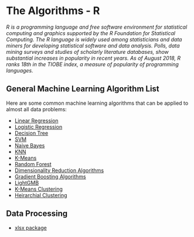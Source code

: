 # The Algorithms - R
*R is a programming language and free software environment for statistical computing and graphics supported by the R Foundation for Statistical Computing. The R language is widely used among statisticians and data miners for developing statistical software and data analysis. Polls, data mining surveys and studies of scholarly literature databases, show substantial increases in popularity in recent years. As of August 2018, R ranks 18th in the TIOBE index, a measure of popularity of programming languages.*

## General Machine Learning Algorithm List

Here are some common machine learning algorithms that can be applied to almost all data problems:

  - [Linear Regression](https://github.com/TheAlgorithms/R/blob/master/Linear%20Regression.R)
  - [Logistic Regression](https://github.com/TheAlgorithms/R/blob/master/Logistic%20Regression.R)
  - [Decision Tree](https://github.com/TheAlgorithms/R/blob/master/Decision%20Tree.R)
  - [SVM](https://github.com/TheAlgorithms/R/blob/master/SVM.R)
  - [Naive Bayes](https://github.com/TheAlgorithms/R/blob/master/Naive%20Bayes.R)
  - [KNN](https://github.com/TheAlgorithms/R/blob/master/KNN.R)
  - [K-Means](https://github.com/TheAlgorithms/R/blob/master/K-Means.R)
  - [Random Forest](https://github.com/TheAlgorithms/R/blob/master/Random%20Forest.R)
  - [Dimensionality Reduction Algorithms](https://github.com/TheAlgorithms/R/blob/master/Dimensionality%20Reduction%20Algorithms.R)
  - [Gradient Boosting Algorithms](https://github.com/TheAlgorithms/R/blob/master/Gradient%20Boosting%20Algorithms.R)
  - [LightGMB](https://github.com/TheAlgorithms/R/blob/master/LightGBM.R)
  - [K-Means Clustering](https://github.com/TheAlgorithms/R/blob/master/kmeans_clustering.r)
  - [Heirarchial Clustering](https://github.com/TheAlgorithms/R/blob/master/heirarchical_clustering.r)
  
  
  
## Data Processing
  - [xlsx package](https://github.com/TheAlgorithms/R/blob/master/data_processing.R)
